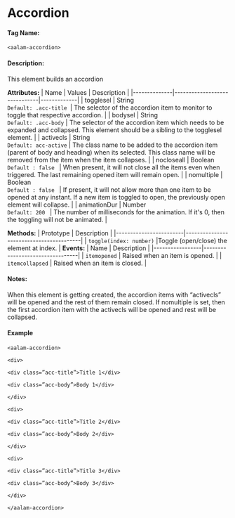 # Accordion

#### Tag Name:

`<aalam-accordion>`

#### Description:

This element builds an accordion

**Attributes:**
| Name         | Values                       | Description |
|--------------|------------------------------|-------------|
| togglesel    | String<br>`Default: .acc-title `| The selector of the accordion item to monitor to toggle that respective accordion. |
| bodysel      | String<br>`Default: .acc-body`  | The selector of the accordion item which needs to be expanded and collapsed. This element should be a sibling to the togglesel element. |
| activecls    | String<br>`Default: acc-active` | The class name to be added to the accordion item (parent of body and heading) when its selected. This class name will be removed from the item when the item collapses. |
| nocloseall   | Boolean<br>`Default : false `   | When present, it will not close all the items even when triggered. The last remaining opened item will remain open. |
| nomultiple   | Boolean<br>`Default : false `   | If present, it will not allow more than one item to be opened at any instant. If a new item is toggled to open, the previously open element will collapse. |
| animationDur | Number<br>`Default: 200 `       | The number of milliseconds for the animation. If it's 0, then the toggling will not be animated. |

**Methods:**
| Prototype              | Description                             |
|------------------------|-----------------------------------------|
| `toggle(index: number)` |Toggle (open/close) the element at index. |
**Events:**
| Name            | Description                     |
|-----------------|---------------------------------|
| `itemopened`    | Raised when an item is opened.  |
| `itemcollapsed` | Raised when an item is closed.  |
#### Notes:

When this element is getting created, the accordion items with “activecls” will be opened and the rest of them remain closed. If nomultiple is set, then the first accordion item with the activecls will be opened and rest will be collapsed.

#### Example

`<aalam-accordion>`

`<div>`

`<div class=”acc-title”>Title 1</div>`

`<div class=”acc-body”>Body 1</div>`

`</div>`

`<div>`

`<div class=”acc-title”>Title 2</div>`

`<div class=”acc-body”>Body 2</div>`

`</div>`

`<div>`

`<div class=”acc-title”>Title 3</div>`

`<div class=”acc-body”>Body 3</div>`

`</div>`

`</aalam-accordion>`
